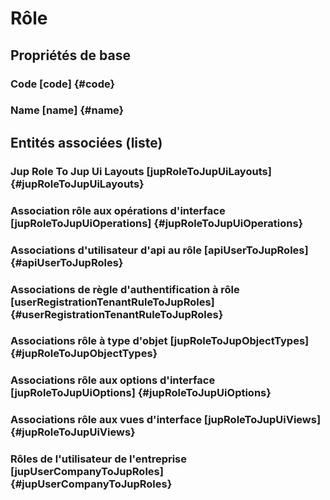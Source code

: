 # Rôle
<!--- THIS FILE IS GENERATED PLEASE DO NOT EDIT IT DIRECTLY --->



## Propriétés de base

### Code [code] {#code}
        

### Name [name] {#name}
        




## Entités associées (liste)

###  Jup Role To Jup Ui Layouts [jupRoleToJupUiLayouts] {#jupRoleToJupUiLayouts}
        

### Association rôle aux opérations d'interface [jupRoleToJupUiOperations] {#jupRoleToJupUiOperations}
        

### Associations d'utilisateur d'api au rôle [apiUserToJupRoles] {#apiUserToJupRoles}
        

### Associations de règle d'authentification à rôle [userRegistrationTenantRuleToJupRoles] {#userRegistrationTenantRuleToJupRoles}
        

### Associations rôle à type d'objet [jupRoleToJupObjectTypes] {#jupRoleToJupObjectTypes}
        

### Associations rôle aux options d'interface [jupRoleToJupUiOptions] {#jupRoleToJupUiOptions}
        

### Associations rôle aux vues d'interface [jupRoleToJupUiViews] {#jupRoleToJupUiViews}
        

### Rôles de l'utilisateur de l'entreprise [jupUserCompanyToJupRoles] {#jupUserCompanyToJupRoles}
        




